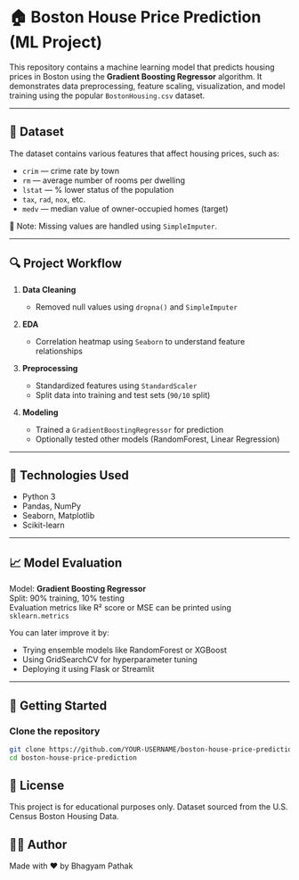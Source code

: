 # 🏠 Boston House Price Prediction (ML Project)

This repository contains a machine learning model that predicts housing prices in Boston using the **Gradient Boosting Regressor** algorithm. It demonstrates data preprocessing, feature scaling, visualization, and model training using the popular `BostonHousing.csv` dataset.

---

## 📁 Dataset

The dataset contains various features that affect housing prices, such as:

- `crim` — crime rate by town
- `rm` — average number of rooms per dwelling
- `lstat` — % lower status of the population
- `tax`, `rad`, `nox`, etc.
- `medv` — median value of owner-occupied homes (target)

📌 Note: Missing values are handled using `SimpleImputer`.

---

## 🔍 Project Workflow

1. **Data Cleaning**
   - Removed null values using `dropna()` and `SimpleImputer`

2. **EDA**
   - Correlation heatmap using `Seaborn` to understand feature relationships

3. **Preprocessing**
   - Standardized features using `StandardScaler`
   - Split data into training and test sets (`90/10` split)

4. **Modeling**
   - Trained a `GradientBoostingRegressor` for prediction
   - Optionally tested other models (RandomForest, Linear Regression)

---

## 🔧 Technologies Used

- Python 3
- Pandas, NumPy
- Seaborn, Matplotlib
- Scikit-learn

---

## 📈 Model Evaluation

Model: **Gradient Boosting Regressor**  
Split: 90% training, 10% testing  
Evaluation metrics like R² score or MSE can be printed using `sklearn.metrics`

You can later improve it by:
- Trying ensemble models like RandomForest or XGBoost
- Using GridSearchCV for hyperparameter tuning
- Deploying it using Flask or Streamlit

---

## 🚀 Getting Started

### Clone the repository

```bash
git clone https://github.com/YOUR-USERNAME/boston-house-price-prediction.git
cd boston-house-price-prediction
```

## 📜 License

This project is for educational purposes only.
Dataset sourced from the U.S. Census Boston Housing Data.

## 🙋‍♂️ Author
Made with ❤️ by Bhagyam Pathak
